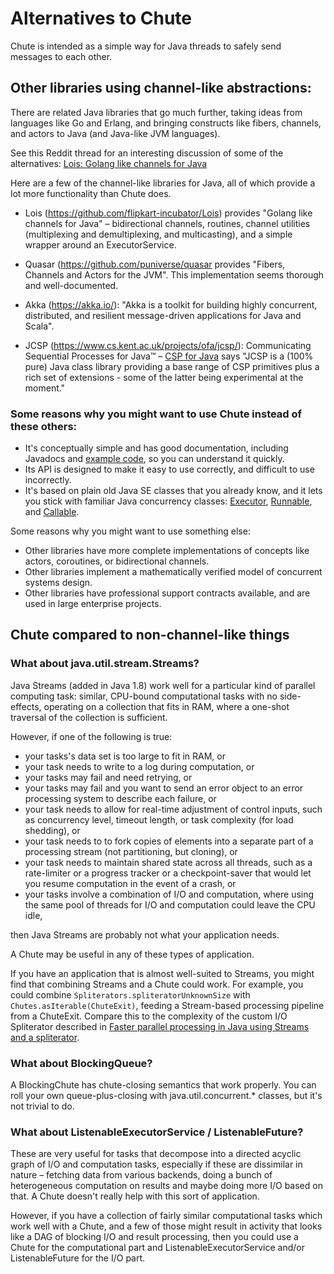 # Alternatives to Chute

Chute is intended as a simple way for Java threads to safely send messages to each other.

## Other libraries using channel-like abstractions:

There are related Java libraries that go much further, taking ideas from languages like Go and Erlang, and bringing constructs like fibers, channels, and actors to Java (and Java-like JVM languages).

See this Reddit thread for an interesting discussion of some of the alternatives: [Lois: Golang like channels for Java](https://www.reddit.com/r/programming/comments/22zoqj/lois_golang_like_channels_for_java/)

Here are a few of the channel-like libraries for Java, all of which provide a lot more functionality than Chute does.

- Lois (<https://github.com/flipkart-incubator/Lois>) provides "Golang like channels for Java" – bidirectional channels, routines, channel utilities (multiplexing and demultiplexing, and multicasting), and a simple wrapper around an ExecutorService.

- Quasar (<https://github.com/puniverse/quasar> provides "Fibers, Channels and Actors for the JVM". This implementation seems thorough and well-documented.

- Akka (<https://akka.io/>): "Akka is a toolkit for building highly concurrent, distributed, and resilient message-driven applications for Java and Scala".

- JCSP (<https://www.cs.kent.ac.uk/projects/ofa/jcsp/>): Communicating Sequential Processes for Java™ – [CSP for Java](https://www.cs.kent.ac.uk/projects/ofa/jcsp/explain.html) says "JCSP is a (100% pure) Java class library providing a base range of CSP primitives plus a rich set of extensions - some of the latter being experimental at the moment."

### Some reasons why you might want to use Chute instead of these others:

* It's conceptually simple and has good documentation, including Javadocs and [example code][], so you can understand it quickly.
* Its API is designed to make it easy to use correctly, and difficult to use incorrectly.
* It's based on plain old Java SE classes that you already know, and it lets you stick with familiar Java concurrency classes: [Executor][], [Runnable][], and [Callable][].

Some reasons why you might want to use something else:

* Other libraries have more complete implementations of concepts like actors, coroutines, or bidirectional channels.
* Other libraries implement a mathematically verified model of concurrent systems design.
* Other libraries have professional support contracts available, and are used in large enterprise projects.

## Chute compared to non-channel-like things

### What about java.util.stream.Streams?

Java Streams (added in Java 1.8) work well for a particular kind of parallel computing task: similar, CPU-bound computational tasks with no side-effects, operating on a collection that fits in RAM, where a one-shot traversal of the collection is sufficient.

However, if one of the following is true:

* your tasks's data set is too large to fit in RAM, or
* your task needs to write to a log during computation, or
* your tasks may fail and need retrying, or
* your tasks may fail and you want to send an error object to an error processing system to describe each failure, or
* your task needs to allow for real-time adjustment of control inputs, such as concurrency level, timeout length, or task complexity (for load shedding), or
* your task needs to to fork copies of elements into a separate part of a processing stream (not partitioning, but cloning), or
* your task needs to maintain shared state across all threads, such as a rate-limiter or a progress tracker or a checkpoint-saver that would let you resume computation in the event of a crash, or
* your tasks involve a combination of I/O and computation, where using the same pool of threads for I/O and computation could leave the CPU idle,

then Java Streams are probably not what your application needs.

A Chute may be useful in any of these types of application.

If you have an application that is almost well-suited to Streams, you might find that combining Streams and a Chute could work. For example, you could combine `Spliterators.spliteratorUnknownSize` with `Chutes.asIterable(ChuteExit)`, feeding a Stream-based processing pipeline from a ChuteExit. Compare this to the complexity of the custom I/O Spliterator described in [Faster parallel processing in Java using Streams and a spliterator](https://www.airpair.com/java/posts/parallel-processing-of-io-based-data-with-java-streams).

### What about BlockingQueue?

A BlockingChute has chute-closing semantics that work properly. You can roll your own queue-plus-closing with java.util.concurrent.* classes, but it's not trivial to do.

### What about ListenableExecutorService / ListenableFuture?

These are very useful for tasks that decompose into a directed acyclic graph of I/O and computation tasks, especially if these are dissimilar in nature – fetching data from various backends, doing a bunch of heterogeneous computation on results and maybe doing more I/O based on that. A Chute doesn't really help with this sort of application.

However, if you have a collection of fairly similar computational tasks which work well with a Chute, and a few of those might result in activity that looks like a DAG of blocking I/O and result processing, then you could use a Chute for the computational part and ListenableExecutorService and/or ListenableFuture for the I/O part. 




[Executor]: https://docs.oracle.com/en/java/javase/11/docs/api/java.base/java/util/concurrent/Executor.html

[Runnable]: https://docs.oracle.com/en/java/javase/11/docs/api/java.base/java/lang/Runnable.html

[Callable]: https://docs.oracle.com/en/java/javase/11/docs/api/java.base/java/util/concurrent/Callable.html

[Queue]: https://docs.oracle.com/en/java/javase/11/docs/api/java.base/java/util/Queue.html

[example code]: OVERVIEW.md#example-code

